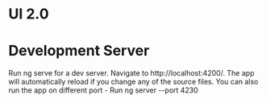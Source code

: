 # UI 2.0 

# Development Server
Run ng serve for a dev server. Navigate to http://localhost:4200/. The app will automatically reload if you change any of the source files. You can also run the app on different port - Run ng server --port 4230  

